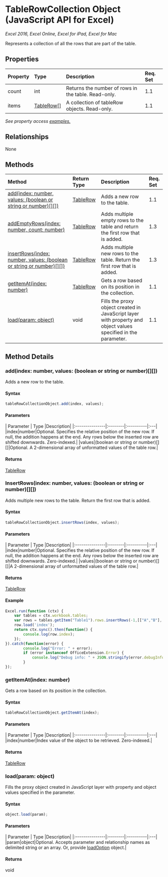 # TableRowCollection Object (JavaScript API for Excel)

_Excel 2016, Excel Online, Excel for iPad, Excel for Mac_

Represents a collection of all the rows that are part of the table.

## Properties

| Property	   | Type	|Description| Req. Set|
|:---------------|:--------|:----------|:----|
|count|int|Returns the number of rows in the table. Read-only.|1.1||
|items|[TableRow[]](tablerow.md)|A collection of tableRow objects. Read-only.|1.1||

_See property access [examples.](#property-access-examples)_

## Relationships
None


## Methods

| Method		   | Return Type	|Description| Req. Set|
|:---------------|:--------|:----------|:----|
|[add(index: number, values: (boolean or string or number)[][])](#addindex-number-values-boolean-or-string-or-number)|[TableRow](tablerow.md)|Adds a new row to the table.|1.1|
|[addEmptyRows(index: number, count: number)](#addemptyrowsindex-number-count-number)|[TableRow](tablerow.md)|Adds multiple empty rows to the table and return the first row that is added.|1.3|
|[insertRows(index: number, values: (boolean or string or number)[][])](#insertrowsindex-number-values-boolean-or-string-or-number)|[TableRow](tablerow.md)|Adds multiple new rows to the table. Return the first row that is added.|1.3|
|[getItemAt(index: number)](#getitematindex-number)|[TableRow](tablerow.md)|Gets a row based on its position in the collection.|1.1|
|[load(param: object)](#loadparam-object)|void|Fills the proxy object created in JavaScript layer with property and object values specified in the parameter.|1.1|

## Method Details


### add(index: number, values: (boolean or string or number)[][])
Adds a new row to the table.

#### Syntax
```js
tableRowCollectionObject.add(index, values);
```

#### Parameters
| Parameter	   | Type	|Description|
|:---------------|:--------|:----------|:---|
|index|number|Optional. Specifies the relative position of the new row. If null, the addition happens at the end. Any rows below the inserted row are shifted downwards. Zero-indexed.|
|values|(boolean or string or number)[][]|Optional. A 2-dimensional array of unformatted values of the table row.|

#### Returns
[TableRow](tablerow.md)



### InsertRows(index: number, values: (boolean or string or number)[][])
Adds multiple new rows to the table. Return the first row that is added.

#### Syntax
```js
tableRowCollectionObject.insertRows(index, values);
```

#### Parameters
| Parameter	   | Type	|Description|
|:---------------|:--------|:----------|:---|
|index|number|Optional. Specifies the relative position of the new row. If null, the addition happens at the end. Any rows below the inserted row are shifted downwards. Zero-indexed.|
|values|(boolean or string or number)[][]|A 2-dimensional array of unformatted values of the table row.|

#### Returns
[TableRow](tablerow.md)

#### Example
```js
Excel.run(function (ctx) { 
    var tables = ctx.workbook.tables;
    var rows = tables.getItem("Table1").rows.insertRows(-1,[["A","B"],["C","D"]]);
    row.load('index');
    return ctx.sync().then(function() {
        console.log(row.index);
    });
}).catch(function(error) {
        console.log("Error: " + error);
        if (error instanceof OfficeExtension.Error) {
            console.log("Debug info: " + JSON.stringify(error.debugInfo));
        }
});
```

### getItemAt(index: number)
Gets a row based on its position in the collection.

#### Syntax
```js
tableRowCollectionObject.getItemAt(index);
```

#### Parameters
| Parameter	   | Type	|Description|
|:---------------|:--------|:----------|:---|
|index|number|Index value of the object to be retrieved. Zero-indexed.|

#### Returns
[TableRow](tablerow.md)

### load(param: object)
Fills the proxy object created in JavaScript layer with property and object values specified in the parameter.

#### Syntax
```js
object.load(param);
```

#### Parameters
| Parameter	   | Type	|Description|
|:---------------|:--------|:----------|:---|
|param|object|Optional. Accepts parameter and relationship names as delimited string or an array. Or, provide [loadOption](loadoption.md) object.|

#### Returns
void
